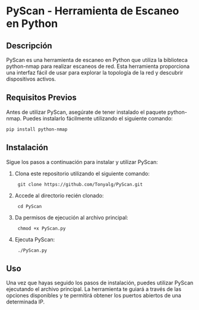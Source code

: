 <h1>PyScan - Herramienta de Escaneo en Python</h1>
<h2>Descripción</h2>

PyScan es una herramienta de escaneo en Python que utiliza la biblioteca python-nmap para realizar escaneos de red. Esta herramienta proporciona una interfaz fácil de usar para explorar la topología de la red y descubrir dispositivos activos.

<h2>Requisitos Previos</h2>

Antes de utilizar PyScan, asegúrate de tener instalado el paquete python-nmap. Puedes instalarlo fácilmente utilizando el siguiente comando:

    pip install python-nmap

<h2>Instalación</h2>

Sigue los pasos a continuación para instalar y utilizar PyScan:

1. Clona este repositorio utilizando el siguiente comando:

        git clone https://github.com/Tonyalg/PyScan.git

2. Accede al directorio recién clonado:

        cd PyScan

3. Da permisos de ejecución al archivo principal:

        chmod +x PyScan.py

4. Ejecuta PyScan:

        ./PyScan.py

<h2>Uso</h2>

Una vez que hayas seguido los pasos de instalación, puedes utilizar PyScan ejecutando el archivo principal. La herramienta te guiará a través de las opciones disponibles y te permitirá obtener los puertos abiertos de una determinada IP.
